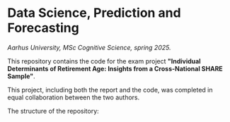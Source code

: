 # Data Science, Prediction and Forecasting
*Aarhus University, MSc Cognitive Science, spring 2025.*

This repository contains the code for the exam project **"Individual Determinants of Retirement Age: Insights from a Cross-National SHARE Sample"**.

This project, including both the report and the code, was completed in equal collaboration between the two authors.

The structure of the repository:
